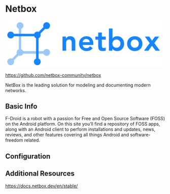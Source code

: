 # Netbox

![Service Logo](netbox.png)

https://github.com/netbox-community/netbox

NetBox is the leading solution for modeling and documenting modern networks.

## Basic Info

F-Droid is a robot with a passion for Free and Open Source Software (FOSS) on the Android platform. On this site you’ll find a repository of FOSS apps, along with an Android client to perform installations and updates, news, reviews, and other features covering all things Android and software-freedom related.



## Configuration



## Additional Resources

https://docs.netbox.dev/en/stable/

